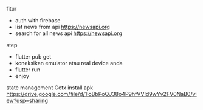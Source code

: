 


fitur
- auth with firebase
- list news from api https://newsapi.org
- search for all news api https://newsapi.org

step
- flutter pub get
- koneksikan emulator atau real device anda
- flutter run
- enjoy


state management Getx
install apk https://drive.google.com/file/d/1loBbPoQJ38o4P9hfVVId9wYv2FV0NaB0/view?usp=sharing